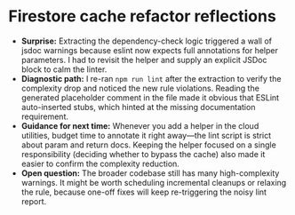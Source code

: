 # Firestore cache refactor reflections

- **Surprise:** Extracting the dependency-check logic triggered a wall of jsdoc warnings because eslint now expects full annotations for helper parameters. I had to revisit the helper and supply an explicit JSDoc block to calm the linter.
- **Diagnostic path:** I re-ran `npm run lint` after the extraction to verify the complexity drop and noticed the new rule violations. Reading the generated placeholder comment in the file made it obvious that ESLint auto-inserted stubs, which hinted at the missing documentation requirement.
- **Guidance for next time:** Whenever you add a helper in the cloud utilities, budget time to annotate it right away—the lint script is strict about param and return docs. Keeping the helper focused on a single responsibility (deciding whether to bypass the cache) also made it easier to confirm the complexity reduction.
- **Open question:** The broader codebase still has many high-complexity warnings. It might be worth scheduling incremental cleanups or relaxing the rule, because one-off fixes will keep re-triggering the noisy lint report.
